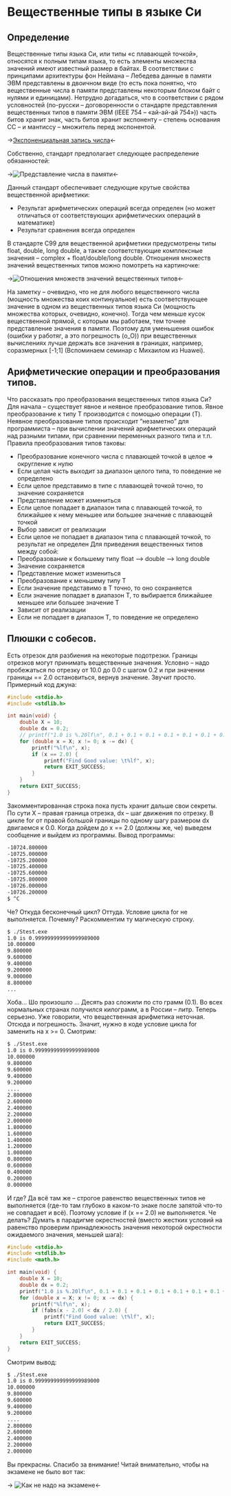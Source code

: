 # Вещественные типы в языке Си
## Определение
Вещественные типы языка Си, или типы «с плавающей точкой», относятся к полным типам языка, то есть элементы множества значений имеют известный размер в байтах.
В соответствии с принципами архитектуры фон Неймана – Лебедева данные в памяти ЭВМ представлены в двоичном виде (то есть пока понятно, что вещественные числа в памяти представлены некоторым блоком байт с нулями и единицами).
Нетрудно догадаться, что в соответствии с рядом условностей (по-русски – договоренности о стандарте представления вещественных типов в памяти ЭВМ (IEEE 754 – «ай-ай-ай 754»)) часть битов хранит знак,
часть битов хранит экспоненту – степень основания СС – и мантиссу – множитель перед экспонентой.


->[Экспоненциальная запись числа](images/exponent.png "Экспоненциальная запись")<-


Собственно, стандарт предполагает следующее распределение обязанностей:
 
 
->![Представление числа в памяти](images/bits_representaions.png "Представление числа в памяти")<-


Данный стандарт обеспечивает следующие крутые свойства вещественной арифметики: 
- Результат арифметических операций всегда определен (но может отличаться от соответствующих арифметических операций в математике)
- Результат сравнения всегда определен


В стандарте С99 для вещественной арифметики предусмотрены типы float, double, long double, а также соответствующие комплексные значения – complex + float/double/long double.
Отношения множеств значений вещественных типов можно помотреть на картиночке:


->![Отношения множеств значений вещественных типов](images/float_type_set.png "Отношения множеств значений вещественных типов")<-
 
 
На заметку – очевидно, что не для любого вещественного числа (мощность множества коих континуальное) есть соответствующее значение в одном из вещественных типов языка Си (мощность множества которых, очевидно, конечно).
Тогда чем меньше кусок вещественной прямой, с которым мы работаем, тем точнее представление значения в памяти. Поэтому для уменьшения ошибок (ошибки у работяг, а это погрешность (o_O)) при вещественных вычислениях лучше держать все значения в границах, например, соразмерных [-1;1] (Вспоминаем семинар с Михаилом из Huawei). 

##  Арифметические операции и преобразования типов.

Что рассказать про преобразования вещественных типов языка Си? Для начала – существует явное и неявное преобразование типов. Явное преобразование к типу Т производится с помощью операции (T). Неявное преобразование типов происходит “незаметно” для программиста – при вычислении значений арифметических операций над разными типами, при сравнении переменных разного типа и т.п.
Правила преобразования типов таковы:
-	Преобразование конечного числа с плавающей точкой в целое => округление к нулю
-	Если целая часть выходит за диапазон целого типа, то поведение не определено
-	Если целое представимо в типе с плавающей точкой точно, то значение сохраняется
-	Представление может измениться
-	Если целое попадает в диапазон типа с плавающей точкой, то ближайшее к нему меньшее или большее значение с плавающей точкой
-	Выбор зависит от реализации
-	Если целое не попадает в диапазон типа с плавающей точкой, то результат не определен
Для приведения вещественных типов между собой:
-	Преобразование к большему типу float --> double --> long double
-	Значение сохраняется
-	Представление может измениться
-	Преобразование к меньшему типу Т
-	Если значение представимо в Т точно, то оно сохраняется
-	Если значение попадает в диапазон Т, то выбирается ближайшее меньшее или большее значение Т
-	Зависит от реализации
-	Если не попадает в диапазон Т, то поведение не определено

## Плюшки с собесов. 
Есть отрезок для разбиения на некоторые подотрезки. Границы отрезков могут принимать вещественные значения. Условно – надо пробежаться по отрезку от 10.0 до 0.0 с шагом 0.2 и при значении границы == 2.0 остановиться, вернув значение.
Звучит просто. Примерный код джуна:
 
 
```c++
#include <stdio.h>
#include <stdlib.h>

int main(void) {
    double X = 10;
	double dx = 0.2;
	// printf("1.0 is %.20lf\n", 0.1 + 0.1 + 0.1 + 0.1 + 0.1 + 0.1 + 0.1 + 0.1 + 0.1 + 0.1);
	for (double x = X; x != 0; x -= dx) {
	    printf("%lf\n", x);
		if (x == 2.0) {
		    printf("Find Good value: \t%lf", x);
			return EXIT_SUCCESS;
		}
	}
	return EXIT_SUCCESS;
}
```
 
 
Закомментированная строка пока пусть хранит дальше свои секреты. По сути X – правая граница отрезка, dx – шаг движения по отрезку. В цикле for от правой большой границы по одному шагу размером dx двигаемся к 0.0.  Когда дойдем до x == 2.0 (должны же, че) выведем сообщение и выйдем из программы. 
Вывод программы:
```bash
-10724.800000
-10725.000000
-10725.200000
-10725.400000
-10725.600000
-10725.800000
-10726.000000
-10726.200000
$ ^C
```
 
Че? Откуда бесконечный цикл? Оттуда. Условие цикла for не выполняется. Почемяу?
Раскомментим ту магическую строку.
```bash
$ ./Stest.exe
1.0 is 0.999999999999999989000
10.000000
9.800000
9.600000
9.400000
9.200000
9.000000
8.800000
...
```
 
Хоба… Шо произошло … Десять раз сложили по сто грамм (0.1). Во всех нормальных странах получился килограмм, а в России – литр. Теперь серьезно. Уже говорили, что вещественная арифметика неточная. Отсюда и погрешность. Значит, нужно в коде условие цикла for заменить на x >= 0.
Смотрим:
 
```bash
$ ./Stest.exe
1.0 is 0.999999999999999989000
10.000000
9.800000
9.600000
9.400000
9.200000
....
2.800000
2.600000
2.400000
2.200000
2.000000
1.800000
1.600000
1.400000
1.200000
1.000000
0.800000
0.600000
0.400000
0.200000
0.000000
```

И где? Да всё там же – строгое равенство вещественных типов не выполняется (где-то там глубоко в каком-то знаке после запятой что-то не совпадает и всё). Поэтому условие if (x == 2.0) не выполняется.
Че делать? Думать в парадигме окрестностей (вместо жестких условий на равенство проверим принадлежность значения некоторой окрестности ожидаемого значения, меньшей шага):

```c++
#include <stdio.h>
#include <stdlib.h>
#include <math.h>

int main(void) {
    double X = 10;
	double dx = 0.2;
	printf("1.0 is %.20lf\n", 0.1 + 0.1 + 0.1 + 0.1 + 0.1 + 0.1 + 0.1 + 0.1 + 0.1 + 0.1);
	for (double x = X; x != 0; x -= dx) {
	    printf("%lf\n", x);
		if (fabs(x - 2.0) < dx / 2.0) {
		    printf("Find Good value: \t%lf", x);
			return EXIT_SUCCESS;
		}
	}
	return EXIT_SUCCESS;
}

```
 
Смотрим вывод:
```bash
$ ./Stest.exe
1.0 is 0.999999999999999989000
10.000000
9.800000
9.600000
9.400000
9.200000
....
2.800000
2.600000
2.400000
2.200000
2.000000
```
 
Вы прекрасны. Спасибо за внимание!
Читай внимательно, чтобы на экзамене не было вот так:
 

-> ![Как не надо на экзамене](images/happy_mous.jpg "Как не надо на экзамене")<-